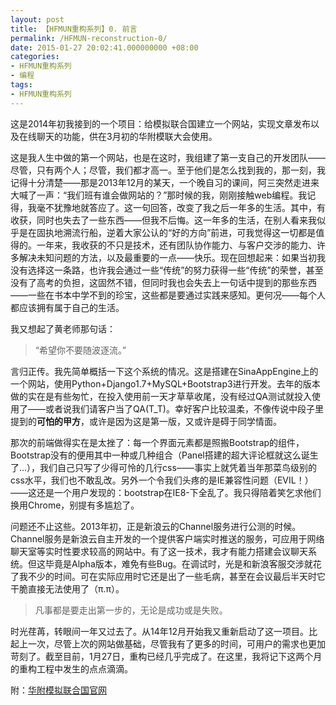```yaml
---
layout: post
title: 【HFMUN重构系列】0. 前言
permalink: /HFMUN-reconstruction-0/
date: 2015-01-27 20:02:41.000000000 +08:00
categories:
- HFMUN重构系列
- 编程
tags:
- HFMUN重构系列
---
```

<p>这是2014年初我接到的一个项目：给模拟联合国建立一个网站，实现文章发布以及在线聊天的功能，供在3月初的华附模联大会使用。</p>
<p>这是我人生中做的第一个网站，也是在这时，我组建了第一支自己的开发团队——尽管，只有两个人；尽管，我们都才高一。至于他们是怎么找到我的，那一刻，我记得十分清楚——那是2013年12月的某天，一个晚自习的课间，阿三突然走进来大喊了一声：“我们班有谁会做网站的？”那时候的我，刚刚接触web编程。我记得，我毫不犹豫地就答应了。这一句回答，改变了我之后一年多的生活。其中，有收获，同时也失去了一些东西——但我不后悔。这一年多的生活，在别人看来我似乎是在固执地溯流行船，逆着大家公认的“好的方向”前进，可我觉得这一切都是值得的。一年来，我收获的不只是技术，还有团队协作能力、与客户交涉的能力、许多解决未知问题的方法，以及最重要的一点——快乐。现在回想起来：如果当初我没有选择这一条路，也许我会通过一些“传统”的努力获得一些“传统”的荣誉，甚至没有了高考的负担，这固然不错，但同时我也会失去上一句话中提到的那些东西——一些在书本中学不到的珍宝，这些都是要通过实践来感知。更何况——每个人都应该拥有属于自己的生活。</p>
<p>我又想起了黄老师那句话：</p>
<blockquote>
<p>“希望你不要随波逐流。”</p>
</blockquote>
<p>言归正传。我先简单概括一下这个系统的情况。这是搭建在SinaAppEngine上的一个网站，使用Python+Django1.7+MySQL+Bootstrap3进行开发。去年的版本做的实在是有些匆忙，在投入使用前一天才草草收尾，没有经过QA测试就投入使用了——或者说我们请客户当了QA(T_T)。幸好客户比较温柔，不像传说中段子里提到的<strong>可怕的甲方</strong>，或许是因为这是第一版，又或许是碍于同学情面。</p>
<p>那次的前端做得实在是太挫了：每一个界面元素都是照搬Bootstrap的组件，Bootstrap没有的便用其中一种或几种组合（Panel搭建的超大评论框就这么诞生了...），我们自己只写了少得可怜的几行css——事实上就凭着当年那菜鸟级别的css水平，我们也不敢乱改。另外一个令我们头疼的是IE兼容性问题（EVIL！）——这还是一个用户发现的：bootstrap在IE8-下全乱了。我只得陪着笑乞求他们换用Chrome，别提有多尴尬了。</p>
<p>问题还不止这些。2013年初，正是新浪云的Channel服务进行公测的时候。Channel服务是新浪云自主开发的一个提供客户端实时推送的服务，可应用于网络聊天室等实时性要求较高的网站中。有了这一技术，我才有能力搭建会议聊天系统。但这毕竟是Alpha版本，难免有些Bug。在调试时，光是和新浪客服交涉就花了我不少的时间。可在实际应用时它还是出了一些毛病，甚至在会议最后半天时它干脆直接无法使用了（π.π）。</p>
<blockquote>
<p>凡事都是要走出第一步的，无论是成功或是失败。</p>
</blockquote>
<p>时光荏苒，转眼间一年又过去了。从14年12月开始我又重新启动了这一项目。比起上一次，尽管上次的网站做基础，尽管我有了更多的时间，可用户的需求也更加苛刻了。截至目前，1月27日，重构已经几乎完成了。在这里，我将记下这两个月的重构工程中发生的点点滴滴。</p>
<p>附：<a href="http://hfmun.sinaapp.com/">华附模拟联合国官网</a></p>
